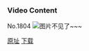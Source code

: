 ### Video Content
No.1804
![图片不见了~~~](https://imgs.xkcd.com/comics/video_content.png)

[原址](https://xkcd.com//1804) [下载](https://imgs.xkcd.com/comics/video_content.png)

